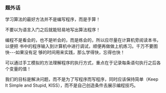 ### 题外话

学习算法的最好方法并不是编写程序，而是手算！

不要以为语言入门之后就能轻易地写出算法程序！

编程不是看会的，也不是听会的，而是练会的，所以应尽量在计算机旁阅读本书，以便把
书中的程序输入到计算机中进行调试，顺便再做做上机练习。千万不要图快---如果没有足
够的时间用来实践，那么学得快，忘得也快！

可以通过手工模拟的方法理解程序的执行方式，重点在于记录每条语句执行之后各个变量的值！

我们的目标是解决问题，而不是为了写程序而写程序，同时应该保持简单（Keep It Simple and Stupid, KISS），而不是自己创造条件去展示编程技巧。


